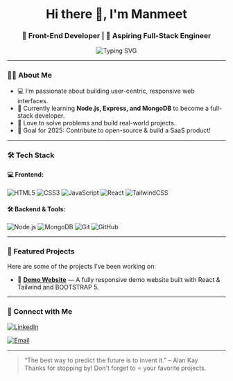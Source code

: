 <h1 align="center">Hi there 👋, I'm Manmeet</h1>
<h3 align="center">🚀 Front-End Developer | 🌱 Aspiring Full-Stack Engineer</h3>

<p align="center">
  <img src="https://readme-typing-svg.herokuapp.com?font=Fira+Code&weight=500&size=22&pause=1000&center=true&width=435&lines=Building+awesome+UI+with+code!;Frontend+Dev+%7C+React+Lover;Future+Full-Stack+Engineer" alt="Typing SVG" />
</p>

---

### 👨‍💻 About Me
- 💻 I’m passionate about building user-centric, responsive web interfaces.
- 🌱 Currently learning **Node.js, Express, and MongoDB** to become a full-stack developer.
- 🧩 Love to solve problems and build real-world projects.
- 🎯 Goal for 2025: Contribute to open-source & build a SaaS product!

---

### 🛠️ Tech Stack
#### 💻 Frontend:
![HTML5](https://img.shields.io/badge/-HTML5-E34F26?style=flat&logo=html5&logoColor=white)
![CSS3](https://img.shields.io/badge/-CSS3-1572B6?style=flat&logo=css3)
![JavaScript](https://img.shields.io/badge/-JavaScript-F7DF1E?style=flat&logo=javascript&logoColor=black)
![React](https://img.shields.io/badge/-React-61DAFB?style=flat&logo=react&logoColor=black)
![TailwindCSS](https://img.shields.io/badge/-TailwindCSS-06B6D4?style=flat&logo=tailwindcss)

#### 🛠 Backend & Tools:
![Node.js](https://img.shields.io/badge/-Node.js-339933?style=flat&logo=node.js&logoColor=white)
![MongoDB](https://img.shields.io/badge/-MongoDB-47A248?style=flat&logo=mongodb)
![Git](https://img.shields.io/badge/-Git-F05032?style=flat&logo=git&logoColor=white)
![GitHub](https://img.shields.io/badge/-GitHub-181717?style=flat&logo=github)

---

### 📌 Featured Projects
Here are some of the projects I've been working on:

- 🔗 [**Demo Website**](https://github.com/CoderManmeet/Yoga_website) — A fully responsive demo website built with React & Tailwind and BOOTSTRAP 5.
  
---
 
### 🤝 Connect with Me
[![LinkedIn](https://img.shields.io/badge/-LinkedIn-blue?style=flat&logo=Linkedin&logoColor=white)](www.linkedin.com/in/manmeet-singh-89893433a)

[![Email](https://img.shields.io/badge/-Email-D14836?style=flat&logo=gmail&logoColor=white)](mailto:codermanmeet3800@gmail.com)

---

> “The best way to predict the future is to invent it.” – Alan Kay  
Thanks for stopping by! Don't forget to ⭐️ your favorite projects.
